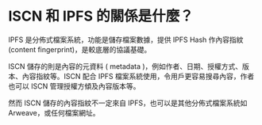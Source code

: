 # ISCN 和 IPFS 的關係是什麼？

IPFS 是分佈式檔案系統，功能是儲存檔案數據，提供 IPFS Hash 作內容指紋 \(content fingerprint\)，是較底層的協議基礎。

ISCN 儲存的則是內容的元資料 \( metadata \)，例如作者、日期、授權方式、版本、內容指紋等。ISCN 配合 IPFS 檔案系統使用，令用戶更容易搜尋內容，作者也可以 ISCN 管理授權方傾及內容版本等。

然而 ISCN 儲存的內容指紋不一定來自  IPFS，也可以是其他分佈式檔案系統如 Arweave，或任何檔案網址。


